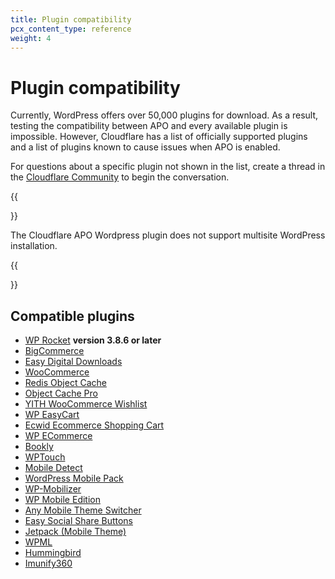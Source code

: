 ```yaml
---
title: Plugin compatibility
pcx_content_type: reference
weight: 4
---
```


# Plugin compatibility

Currently, WordPress offers over 50,000 plugins for download. As a result, testing the compatibility between APO and every available plugin is impossible. However, Cloudflare has a list of officially supported plugins and a list of plugins known to cause issues when APO is enabled.

For questions about a specific plugin not shown in the list, create a thread in the [Cloudflare Community](https://community.cloudflare.com/) to begin the conversation.

{{<Aside type="note">}}

The Cloudflare APO Wordpress plugin does not support multisite WordPress installation.

{{</Aside>}}

## Compatible plugins

- [WP Rocket](https://community.cloudflare.com/t/cloudflares-apo-with-wp-rockets-minified-css/225906/3?u=yevgen) **version 3.8.6 or later**
- [BigCommerce](https://wordpress.org/plugins/bigcommerce/)
- [Easy Digital Downloads](https://wordpress.org/plugins/easy-digital-downloads/)
- [WooCommerce](https://wordpress.org/plugins/woocommerce/)
- [Redis Object Cache](https://wordpress.org/plugins/redis-cache/)
- [Object Cache Pro](https://objectcache.pro)
- [YITH WooCommerce Wishlist](https://wordpress.org/plugins/yith-woocommerce-wishlist/)
- [WP EasyCart](https://wordpress.org/plugins/wp-easycart/)
- [Ecwid Ecommerce Shopping Cart](https://wordpress.org/plugins/ecwid-shopping-cart/)
- [WP ECommerce](https://wordpress.org/plugins/wp-e-commerce/)
- [Bookly](https://wordpress.org/plugins/bookly-responsive-appointment-booking-tool/)
- [WPTouch](https://wordpress.org/plugins/wptouch/)
- [Mobile Detect](https://wordpress.org/plugins/tinywp-mobile-detect/)
- [WordPress Mobile Pack](https://wordpress.org/plugins/wordpress-mobile-pack/)
- [WP-Mobilizer](https://wordpress.org/plugins/wp-mobilizer/)
- [WP Mobile Edition](https://wordpress.org/plugins/wp-mobile-edition/)
- [Any Mobile Theme Switcher](https://wordpress.org/plugins/any-mobile-theme-switcher/)
- [Easy Social Share Buttons](https://codecanyon.net/item/easy-social-share-buttons-for-wordpress/6394476)
- [Jetpack (Mobile Theme)](https://wordpress.org/plugins/jetpack/)
- [WPML](https://wpml.org/)
- [Hummingbird](https://wordpress.org/plugins/hummingbird-performance/)
- [Imunify360](https://docs.imunify360.com/features/#webshield)
